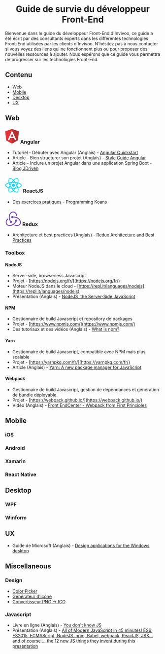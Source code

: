 # <center>Guide de survie du développeur Front-End </center>

Bienvenue dans le guide du développeur Front-End d'Invivoo, ce guide a été écrit par des consultants experts dans les différentes technologies Front-End utilisées par les clients d'Invivoo. N'hésitez pas à nous contacter si vous voyez des liens qui ne fonctionnent plus ou pour proposer des nouvelles ressources à ajouter. Nous espérons que ce guide vous permettra de progresser sur les technologies Front-End.

## Contenu

* [Web](#web)
* [Mobile](#mobile)
* [Desktop](#desktop)
* [UX](#ux)

## Web

### ![Logo Angular](images/angular.png "Angular") Angular

* Tutoriel - Débuter avec Angular (Anglais) - [Angular Quickstart](https://angular.io/guide/quickstart)
* Article - Bien structurer son projet (Anglais) - [Style Guide Angular](https://angular.io/guide/styleguide)
* Article - Inclure un projet Angular dans une application Spring Boot - [Blog JDriven](https://blog.jdriven.com/2016/12/angular2-spring-boot-getting-started/)

### ![Logo ReactJS](images/reactjs.png "ReactJS") ReactJS

* Des exercices pratiques - [Programming Koans](https://github.com/arkency/reactjs_koans)

### ![Logo Redux](images/redux.png "Redux") Redux

* Architecture et best practices (Anglais) - [Redux Architecture and Best Practices](https://github.com/markerikson/react-redux-links/blob/master/redux-architecture.md)

### Toolbox

#### NodeJS

* Server-side, browserless  Javascript
* Projet - [https://nodejs.org/fr/](https://nodejs.org/fr/)
* Moteur NodeJS dans le cloud - [https://repl.it/languages/nodejs](https://repl.it/languages/nodejs)
* Présentation (Anglais) - [NodeJS, the Server-Side JavaScript](https://www.slideshare.net/vikasing/introduction-to-nodejs-11730771)

#### NPM

* Gestionnaire de build Javascript et repository de packages
* Projet - [https://www.npmjs.com/](https://www.npmjs.com/)
* Des tutoriaux et des vidéos (Anglais) - [What is npm?](https://docs.npmjs.com/getting-started/what-is-npm)

#### Yarn

* Gestionnaire de build Javascript, compatible avec NPM mais plus scalable
* Projet - [https://yarnpkg.com/fr/](https://yarnpkg.com/fr/)
* Article (Anglais) - [Yarn: A new package manager for JavaScript](https://code.facebook.com/posts/1840075619545360)

#### Webpack

* Gestionnaire de build Javascript, gestion de dépendances et génération de bundle déployable.
* Projet - [https://webpack.github.io/](https://webpack.github.io/)
* Vidéo (Anglais) - [Front EndCenter - Webpack from First Principles](https://www.youtube.com/watch?v=WQue1AN93YU)

## Mobile

### iOS

### Android

### Xamarin

### React Native

## Desktop

### WPF

### Winform

## UX

* Guide de Microsoft (Anglais) - [Design applications for the Windows desktop](https://developer.microsoft.com/en-us/windows/desktop/design)

## Miscellaneous

### Design

* [Color Picker](http://paletton.com)
* [Générateur d'icône](https://romannurik.github.io/AndroidAssetStudio/icons-launcher.html)
* [Convertisseur PNG -> ICO](http://www.pngfactory.net/customxp/conversion-png-ico-en-ligne.html)

### Javascript

* Livre en ligne (Anglais) - [You don't know JS](https://github.com/getify/You-Dont-Know-JS)
* Présentation (Anglais) - [All of Modern JavaScript in 45 minutes! ES6, ES2015, ECMAScript, NodeJS, npm, Babel, webpack, ReactJS, JSX... and of course ... the 12 new JS things they invent during this presentation](https://www.slideshare.net/weaverryan/finally-professional-frontend-dev-with-reactjs-webpack-symfony-symfony-cat-2016?from_m_app=ios) 

